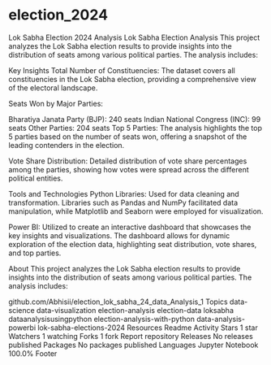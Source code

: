 # election_2024
Lok Sabha Election 2024 Analysis
Lok Sabha Election Analysis
This project analyzes the Lok Sabha election results to provide insights into the distribution of seats among various political parties. The analysis includes:

Key Insights
Total Number of Constituencies: The dataset covers all constituencies in the Lok Sabha election, providing a comprehensive view of the electoral landscape.

Seats Won by Major Parties:

Bharatiya Janata Party (BJP): 240 seats
Indian National Congress (INC): 99 seats
Other Parties: 204 seats
Top 5 Parties: The analysis highlights the top 5 parties based on the number of seats won, offering a snapshot of the leading contenders in the election.

Vote Share Distribution: Detailed distribution of vote share percentages among the parties, showing how votes were spread across the different political entities.

Tools and Technologies
Python Libraries: Used for data cleaning and transformation. Libraries such as Pandas and NumPy facilitated data manipulation, while Matplotlib and Seaborn were employed for visualization.

Power BI: Utilized to create an interactive dashboard that showcases the key insights and visualizations. The dashboard allows for dynamic exploration of the election data, highlighting seat distribution, vote shares, and top parties.

About
This project analyzes the Lok Sabha election results to provide insights into the distribution of seats among various political parties. The analysis includes:

github.com/Abhisii/election_lok_sabha_24_data_Analysis_1
Topics
data-science data-visualization election-analysis election-data loksabha dataanalysisusingpython election-analysis-with-python data-analysis-powerbi lok-sabha-elections-2024
Resources
 Readme
 Activity
Stars
 1 star
Watchers
 1 watching
Forks
 1 fork
Report repository
Releases
No releases published
Packages
No packages published
Languages
Jupyter Notebook
100.0%
Footer
